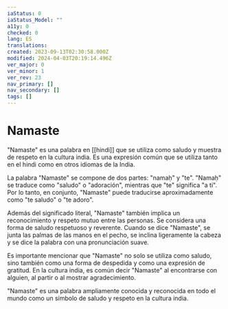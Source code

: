 ```yaml
---
iaStatus: 0
iaStatus_Model: ""
a11y: 0
checked: 0
lang: ES
translations: 
created: 2023-09-13T02:30:58.000Z
modified: 2024-04-03T20:19:14.496Z
ver_major: 0
ver_minor: 1
ver_rev: 23
nav_primary: []
nav_secondary: []
tags: []
---
```

# Namaste

"Namaste" es una palabra en [[hindi]] que se utiliza como saludo y muestra de respeto en la cultura india. Es una expresión común que se utiliza tanto en el hindi como en otros idiomas de la India.

La palabra "Namaste" se compone de dos partes: "namaḥ" y "te". "Namaḥ" se traduce como "saludo" o "adoración", mientras que "te" significa "a ti". Por lo tanto, en conjunto, "Namaste" puede traducirse aproximadamente como "te saludo" o "te adoro".

Además del significado literal, "Namaste" también implica un reconocimiento y respeto mutuo entre las personas. Se considera una forma de saludo respetuoso y reverente. Cuando se dice "Namaste", se junta las palmas de las manos en el pecho, se inclina ligeramente la cabeza y se dice la palabra con una pronunciación suave.

Es importante mencionar que "Namaste" no solo se utiliza como saludo, sino también como una forma de despedida y como una expresión de gratitud. En la cultura india, es común decir "Namaste" al encontrarse con alguien, al partir o al mostrar agradecimiento.

"Namaste" es una palabra ampliamente conocida y reconocida en todo el mundo como un símbolo de saludo y respeto en la cultura india.